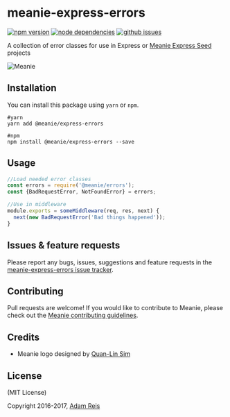 # meanie-express-errors

[![npm version](https://img.shields.io/npm/v/meanie-express-errors.svg)](https://www.npmjs.com/package/meanie-express-errors)
[![node dependencies](https://david-dm.org/meanie/express-errors.svg)](https://david-dm.org/meanie/express-errors)
[![github issues](https://img.shields.io/github/issues/meanie/express-errors.svg)](https://github.com/meanie/express-errors/issues)


A collection of error classes for use in Express or [Meanie Express Seed](https://github.com/meanie/express-seed) projects

![Meanie](https://raw.githubusercontent.com/meanie/meanie/master/meanie-logo-full.png)

## Installation

You can install this package using `yarn` or `npm`.

```shell
#yarn
yarn add @meanie/express-errors

#npm
npm install @meanie/express-errors --save
```

## Usage

```js
//Load needed error classes
const errors = require('@meanie/errors');
const {BadRequestError, NotFoundError} = errors;

//Use in middleware
module.exports = someMiddleware(req, res, next) {
  next(new BadRequestError('Bad things happened'));
}
```

## Issues & feature requests

Please report any bugs, issues, suggestions and feature requests in the [meanie-express-errors issue tracker](https://github.com/meanie/express-errors/issues).

## Contributing

Pull requests are welcome! If you would like to contribute to Meanie, please check out the [Meanie contributing guidelines](https://github.com/meanie/meanie/blob/master/CONTRIBUTING.md).

## Credits

* Meanie logo designed by [Quan-Lin Sim](mailto:quan.lin.sim+meanie@gmail.com)

## License
(MIT License)

Copyright 2016-2017, [Adam Reis](https://adam.reis.nz)
